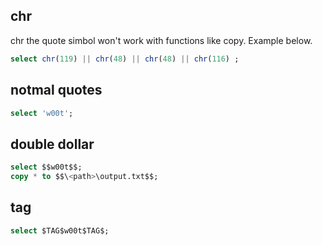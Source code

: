 
## chr
chr the quote simbol won't work with functions like copy. Example below.
```sql
select chr(119) || chr(48) || chr(48) || chr(116) ;
```
## notmal quotes
```sql
select 'w00t';
```
## double dollar
```sql
select $$w00t$$;
copy * to $$\<path>\output.txt$$;
```
## tag 
```sql
select $TAG$w00t$TAG$;
```
